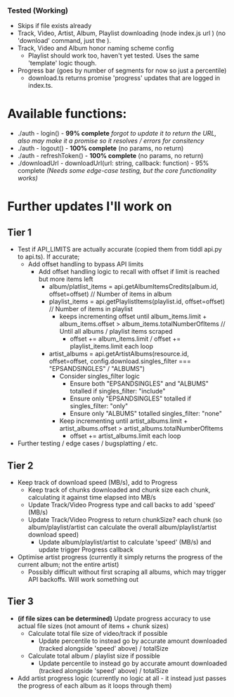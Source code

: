 ### Tested (Working)
- Skips if file exists already
- Track, Video, Artist, Album, Playlist downloading (node index.js url <URL>) (no 'download' command, just the <URL>).
- Track, Video and Album honor naming scheme config
  - Playlist should work too, haven't yet tested. Uses the same 'template' logic though.
- Progress bar (goes by number of segments for now so just a percentile)
  - download.ts returns promise 'progress' updates that are logged in index.ts.

# Available functions:
- ./auth - login() - **99% complete** _forgot to update it to return the URL, also may make it a promise so it resolves / errors for consitency_
- ./auth - logout() - **100% complete** (no params, no return)
- ./auth - refreshToken() - **100% complete** (no params, no return)
- ./downloadUrl - downloadUrl(url: string, callback: function) - 95% complete _(Needs some edge-case testing, but the core functionality works)_ 

# Further updates I'll work on
## Tier 1
- Test if API_LIMITS are actually accurate (copied them from tiddl api.py to api.ts). If accurate;
	- Add offset handling to bypass API limits
		- Add offset handling logic to recall with offset if limit is reached but more items left
		    - album/platlist_items = api.getAlbumItemsCredits(album.id, offset=offset) // Number of items in album
	    	- playlist_items = api.getPlaylistItems(playlist.id, offset=offset) // Number of items in playlist
		      - keeps incrementing offset until album_items.limit + album_items.offset > album_items.totalNumberOfItems // Until all albums / playlist items scraped
		        - offset += album_items.limit / offset += playlist_items.limit each loop
		    - artist_albums = api.getArtistAlbums(resource.id, offset=offset, config.download.singles_filter === "EPSANDSINGLES" / "ALBUMS")
		      - Consider singles_filter logic
		        - Ensure both "EPSANDSINGLES" and "ALBUMS" totalled if singles_filter: "include"
		        - Ensure only "EPSANDSINGLES" totalled if singles_filter: "only"
		        - Ensure only "ALBUMS" totalled singles_filter: "none"
		      - Keep incrementing until artist_albums.limit + artist_albums.offset > artist_albums.totalNumberOfItems
		        - offset += artist_albums.limit each loop
- Further testing / edge cases / bugsplatting / etc.

## Tier 2
- Keep track of download speed (MB/s), add to Progress
	- Keep track of chunks downloaded and chunk size each chunk, calculating it against time elapsed into MB/s
	- Update Track/Video Progress type and call backs to add 'speed' (MB/s)
	- Update Track/Video Progress to return chunkSize? each chunk (so album/playlist/artist can calculate the overall album/playlist/artist download speed)
		- Update album/playlist/artist to calculate 'speed' (MB/s) and update trigger Progress callback
- Optimise artist progress (currently it simply returns the progress of the current album; not the entire artist)
	- Possibly difficult without first scraping all albums, which may trigger API backoffs. Will work something out

## Tier 3
- **(if file sizes can be determined)** Update progress accuracy to use actual file sizes (not amount of items + chunk sizes)
	- Calculate total file size of video/track if possible
		- Update percentile to instead go by accurate amount downloaded (tracked alongside 'speed' above) / totalSize
	- Calculate total album / playlist size if possible 
		- Update percentile to instead go by accurate amount downloaded (tracked alongside 'speed' above) / totalSize
- Add artist progress logic (currently no logic at all - it instead just passes the progress of each album as it loops through them)
